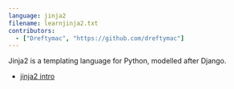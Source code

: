 ```yaml
---
language: jinja2
filename: learnjinja2.txt
contributors:
  - ["Dreftymac", "https://github.com/dreftymac"]
---
```


Jinja2 is a templating language for Python, modelled after Django. 
* [jinja2 intro](http://jinja.pocoo.org/docs/dev/intro/#)
